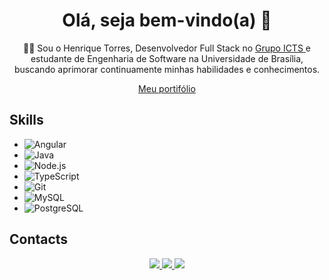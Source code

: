 <h1 align='center'>
  Olá, seja bem-vindo(a) 👋
</h1>
<p align='center'>
  👨‍💻 Sou o Henrique Torres, Desenvolvedor Full Stack no 
  <a 
    href="https://www.grupoicts.com.br/quem-somos.html"
  >
    Grupo ICTS
  </a> 
  e estudante de Engenharia de Software na Universidade de Brasília, buscando aprimorar continuamente minhas habilidades e conhecimentos.
</p>

<p align='center'>
  <a 
    href="https://henrique-dev-portifolio.vercel.app/home"
  >
    Meu portifólio
  </a> 
</p>

## Skills

- ![Angular](https://img.shields.io/badge/Angular-DD0031?style=for-the-badge&logo=angular&logoColor=white)&nbsp;
- ![Java](https://img.shields.io/badge/Java-F4B728?style=for-the-badge&logoColor=000)&nbsp;
- ![Node.js](https://img.shields.io/badge/Node.js-43853D?style=for-the-badge&logo=node.js&logoColor=white)&nbsp;
- ![TypeScript](https://img.shields.io/badge/TypeScript-007ACC?style=for-the-badge&logo=typescript&logoColor=white)&nbsp;
- ![Git](https://img.shields.io/badge/Git-E44C30?style=for-the-badge&logo=git&logoColor=white)&nbsp;
- ![MySQL](https://img.shields.io/badge/MySQL-005C84?style=for-the-badge&logo=mysql&logoColor=white)&nbsp;
- ![PostgreSQL](https://img.shields.io/badge/PostgreSQL-316192?style=for-the-badge&logo=postgresql&logoColor=white)&nbsp;

## Contacts

<div> 
  <p align="center">
    <a href="https://www.linkedin.com/in/henrique-torres-a08a36243/" target="blank">
      <img src="https://img.shields.io/badge/-LinkedIn-%230077B5?style=for-the-badge&logo=linkedin&logoColor=white" target="_blank">
    </a> 
    <a href="https://instagram.com/henriqtorresl" target="blank">
      <img src="https://img.shields.io/badge/-Instagram-%23E4405F?style=for-the-badge&logo=instagram&logoColor=white" target="_blank">
    </a>
    <a href="mailto:henriquetlandin@gmail.com">
      <img src="https://img.shields.io/badge/-Gmail-%23333?style=for-the-badge&logo=gmail&logoColor=white" target="_blank">
    </a>
  </p>
</div>
